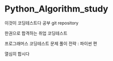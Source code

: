 # Python_Algorithm_study

이것이 코딩테스트다 공부 git repository

한권으로 합격하는 취업 코딩테스트

프로그래머스 코딩테스트 문제 풀이 전략 : 파이썬 편

열심히 합시다
